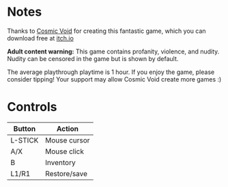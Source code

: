 # Notes

Thanks to [Cosmic Void](https://cosmicvoid.itch.io) for creating this fantastic game, which you can download free at [itch.io](https://cosmicvoid.itch.io/elsewhere-in-the-night)

**Adult content warning:** This game contains profanity, violence, and nudity. Nudity can be censored in the game but is shown by default.

The average playthrough playtime is 1 hour. If you enjoy the game, please consider tipping! Your support may allow Cosmic Void create more games :)


# Controls

| Button  | Action       |
| ------  | ------------ |
| L-STICK | Mouse cursor |
| A/X     | Mouse click  |
| B       | Inventory    |
| L1/R1   | Restore/save |

